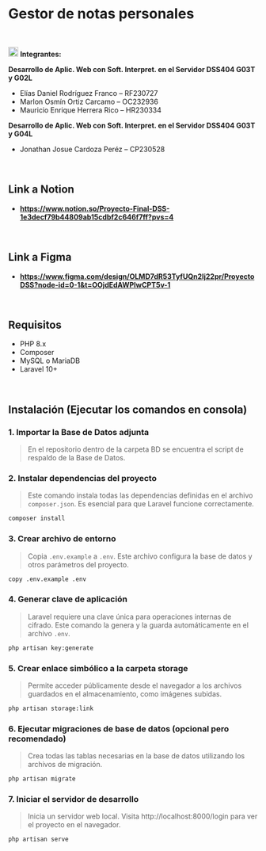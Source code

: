 # Gestor de notas personales
<br>


<img src="https://github.com/user-attachments/assets/21d65650-1122-490d-b700-d25aef5f4b9c" alt="usuario" width="20"> **Integrantes:**

 **Desarrollo de Aplic. Web con Soft. Interpret. en el Servidor DSS404 G03T y G02L**
- Elías Daniel Rodríguez Franco – RF230727
- Marlon Osmín Ortiz Carcamo – OC232936  
- Mauricio Enrique Herrera Rico – HR230334
  

 **Desarrollo de Aplic. Web con Soft. Interpret. en el Servidor DSS404 G03T y G04L**
 - Jonathan Josue Cardoza Peréz – CP230528  
<br>


## Link a Notion

- **https://www.notion.so/Proyecto-Final-DSS-1e3decf79b44809ab15cdbf2c646f7ff?pvs=4**
<br>



## Link a Figma

- **https://www.figma.com/design/OLMD7dR53TyfUQn2Ij22pr/ProyectoDSS?node-id=0-1&t=OOjdEdAWPIwCPT5v-1**
<br>



## Requisitos

- PHP 8.x
- Composer
- MySQL o MariaDB
- Laravel 10+
<br>



## Instalación (Ejecutar los comandos en consola)

### 1. Importar la Base de Datos adjunta

>En el repositorio dentro de la carpeta BD se encuentra el script de respaldo de la Base de Datos.

### 2. Instalar dependencias del proyecto

> Este comando instala todas las dependencias definidas en el archivo `composer.json`. Es esencial para que Laravel funcione correctamente.

```bash
composer install
```

### 3. Crear archivo de entorno

>Copia `.env.example` a `.env`. Este archivo configura la base de datos y otros parámetros del proyecto.

```bash
copy .env.example .env
```

### 4. Generar clave de aplicación

>Laravel requiere una clave única para operaciones internas de cifrado. Este comando la genera y la guarda automáticamente en el archivo `.env`.

```bash
php artisan key:generate
```

### 5. Crear enlace simbólico a la carpeta storage

>Permite acceder públicamente desde el navegador a los archivos guardados en el almacenamiento, como imágenes subidas.

```bash
php artisan storage:link
```

### 6. Ejecutar migraciones de base de datos (opcional pero recomendado)

>Crea todas las tablas necesarias en la base de datos utilizando los archivos de migración.

```bash
php artisan migrate
```

### 7. Iniciar el servidor de desarrollo

>Inicia un servidor web local. Visita http://localhost:8000/login para ver el proyecto en el navegador.

```bash
php artisan serve
```




























